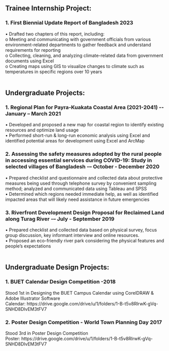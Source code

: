 <h2> Trainee Internship Project: </h2>
<h3> 1. First Biennial Update Report of Bangladesh 2023 </h3>
•	Drafted two chapters of this report, including: </br>
    o	Meeting and communicating with government officials from various environment-related departments to gather feedback and understand requirements for reporting </br>
    o	Collecting, cleaning, and analyzing climate-related data from government documents using Excel </br>
    o	Creating maps using GIS to visualize changes to climate such as temperatures in specific regions over 10 years </br> </br>


<h2> Undergraduate Projects: </h2>
<h3> 1. Regional Plan for Payra-Kuakata Coastal Area (2021-2041)	     --January – March 2021 </h3> 
•	Developed and proposed a new map for coastal region to identify existing resources and optimize land usage </br>
•	Performed short-run & long-run economic analysis using Excel and identified potential areas for development using Excel and ArcMap </br> 

<h3> 2. Assessing the safety measures adopted by the rural people in accessing essential services during COVID-19: Study in selected villages of Bangladesh         -– October - December 2020 </h3> 
•	Prepared checklist and questionnaire and collected data about protective measures being used through telephone survey by convenient sampling method; analyzed and communicated data using Tableau and SPSS  </br>
•	Determined which regions needed immediate help, as well as identified impacted areas that will likely need assistance in future emergencies </br>

<h3> 3. Riverfront Development Design Proposal for Reclaimed Land along Turag River       -– July - September 2019 </h3>
•	Prepared checklist and collected data based on physical survey, focus group discussion, key informant interview and online resources. </br>
•	Proposed an eco-friendly river park considering the physical features and people’s expectations </br> </br>


<h2> Undergraduate Design Projects: </h2>
<h3> 1. BUET Calendar Design Competition -2018 </h3>
Stood 1st in Designing the BUET Campus Calendar using CorelDRAW & Adobe Illustrator Software </br>
Calendar: https://drive.google.com/drive/u/1/folders/1-B-t5v8RlrwK-gVq-SNHD8DlvEM3tFV7 </br>

<h3> 2. Poster Design Competition - World Town Planning Day 2017 </h3>
Stood 3rd in Poster Design Competition </br>
Poster: https://drive.google.com/drive/u/1/folders/1-B-t5v8RlrwK-gVq-SNHD8DlvEM3tFV7 </br>
